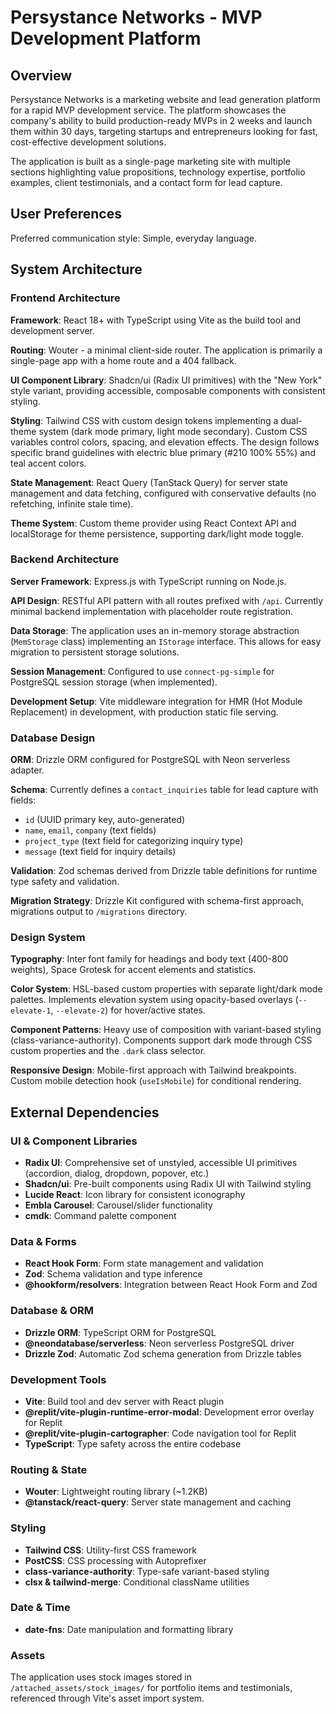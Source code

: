 # Persystance Networks - MVP Development Platform

## Overview

Persystance Networks is a marketing website and lead generation platform for a rapid MVP development service. The platform showcases the company's ability to build production-ready MVPs in 2 weeks and launch them within 30 days, targeting startups and entrepreneurs looking for fast, cost-effective development solutions.

The application is built as a single-page marketing site with multiple sections highlighting value propositions, technology expertise, portfolio examples, client testimonials, and a contact form for lead capture.

## User Preferences

Preferred communication style: Simple, everyday language.

## System Architecture

### Frontend Architecture

**Framework**: React 18+ with TypeScript using Vite as the build tool and development server.

**Routing**: Wouter - a minimal client-side router. The application is primarily a single-page app with a home route and a 404 fallback.

**UI Component Library**: Shadcn/ui (Radix UI primitives) with the "New York" style variant, providing accessible, composable components with consistent styling.

**Styling**: Tailwind CSS with custom design tokens implementing a dual-theme system (dark mode primary, light mode secondary). Custom CSS variables control colors, spacing, and elevation effects. The design follows specific brand guidelines with electric blue primary (#210 100% 55%) and teal accent colors.

**State Management**: React Query (TanStack Query) for server state management and data fetching, configured with conservative defaults (no refetching, infinite stale time).

**Theme System**: Custom theme provider using React Context API and localStorage for theme persistence, supporting dark/light mode toggle.

### Backend Architecture

**Server Framework**: Express.js with TypeScript running on Node.js.

**API Design**: RESTful API pattern with all routes prefixed with `/api`. Currently minimal backend implementation with placeholder route registration.

**Data Storage**: The application uses an in-memory storage abstraction (`MemStorage` class) implementing an `IStorage` interface. This allows for easy migration to persistent storage solutions.

**Session Management**: Configured to use `connect-pg-simple` for PostgreSQL session storage (when implemented).

**Development Setup**: Vite middleware integration for HMR (Hot Module Replacement) in development, with production static file serving.

### Database Design

**ORM**: Drizzle ORM configured for PostgreSQL with Neon serverless adapter.

**Schema**: Currently defines a `contact_inquiries` table for lead capture with fields:
- `id` (UUID primary key, auto-generated)
- `name`, `email`, `company` (text fields)
- `project_type` (text field for categorizing inquiry type)
- `message` (text field for inquiry details)

**Validation**: Zod schemas derived from Drizzle table definitions for runtime type safety and validation.

**Migration Strategy**: Drizzle Kit configured with schema-first approach, migrations output to `/migrations` directory.

### Design System

**Typography**: Inter font family for headings and body text (400-800 weights), Space Grotesk for accent elements and statistics.

**Color System**: HSL-based custom properties with separate light/dark mode palettes. Implements elevation system using opacity-based overlays (`--elevate-1`, `--elevate-2`) for hover/active states.

**Component Patterns**: Heavy use of composition with variant-based styling (class-variance-authority). Components support dark mode through CSS custom properties and the `.dark` class selector.

**Responsive Design**: Mobile-first approach with Tailwind breakpoints. Custom mobile detection hook (`useIsMobile`) for conditional rendering.

## External Dependencies

### UI & Component Libraries
- **Radix UI**: Comprehensive set of unstyled, accessible UI primitives (accordion, dialog, dropdown, popover, etc.)
- **Shadcn/ui**: Pre-built components using Radix UI with Tailwind styling
- **Lucide React**: Icon library for consistent iconography
- **Embla Carousel**: Carousel/slider functionality
- **cmdk**: Command palette component

### Data & Forms
- **React Hook Form**: Form state management and validation
- **Zod**: Schema validation and type inference
- **@hookform/resolvers**: Integration between React Hook Form and Zod

### Database & ORM
- **Drizzle ORM**: TypeScript ORM for PostgreSQL
- **@neondatabase/serverless**: Neon serverless PostgreSQL driver
- **Drizzle Zod**: Automatic Zod schema generation from Drizzle tables

### Development Tools
- **Vite**: Build tool and dev server with React plugin
- **@replit/vite-plugin-runtime-error-modal**: Development error overlay for Replit
- **@replit/vite-plugin-cartographer**: Code navigation tool for Replit
- **TypeScript**: Type safety across the entire codebase

### Routing & State
- **Wouter**: Lightweight routing library (~1.2KB)
- **@tanstack/react-query**: Server state management and caching

### Styling
- **Tailwind CSS**: Utility-first CSS framework
- **PostCSS**: CSS processing with Autoprefixer
- **class-variance-authority**: Type-safe variant-based styling
- **clsx & tailwind-merge**: Conditional className utilities

### Date & Time
- **date-fns**: Date manipulation and formatting library

### Assets
The application uses stock images stored in `/attached_assets/stock_images/` for portfolio items and testimonials, referenced through Vite's asset import system.